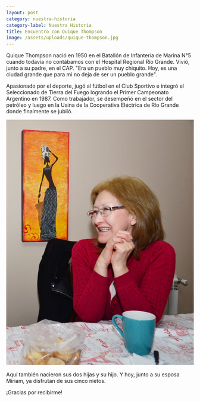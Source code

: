 ```yaml
---
layout: post
category: nuestra-historia
category-label: Nuestra Historia
title: Encuentro con Quique Thompson
image: /assets/uploads/quique-thompson.jpg
---
```

Quique Thompson nació en 1950 en el Batallón de Infantería de Marina N°5 cuando todavía no contábamos con el Hospital Regional Río Grande. Vivió, junto a su padre, en el CAP. "Era un pueblo muy chiquito. Hoy, es una ciudad grande que para mi no deja de ser un pueblo grande".

Apasionado por el deporte, jugó al fútbol en el Club Sportivo e integró el Seleccionado de Tierra del Fuego logrando el Primer Campeonato Argentino en 1987. Como trabajador, se desempeñó en el sector del petróleo y luego en la Usina de la Cooperativa Eléctrica de Río Grande donde finalmente se jubiló.

![](/assets/uploads/quique-thompson-2-.jpg)

Aquí también nacieron sus dos hijas y su hijo. Y hoy, junto a su esposa Miriam, ya disfrutan de sus cinco nietos.

¡Gracias por recibirme!